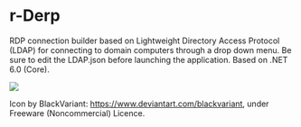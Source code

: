 # r-Derp
RDP connection builder based on Lightweight Directory Access Protocol (LDAP) for connecting to domain computers through a drop down menu. Be sure to edit the LDAP.json before launching the application. Based on .NET 6.0 (Core).

![](https://gcdnb.pbrd.co/images/snoZJJKkpn16.png)

Icon by BlackVariant: https://www.deviantart.com/blackvariant, under Freeware (Noncommercial) Licence.

